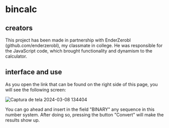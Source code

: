 # bincalc

## creators
This project has been made in partnership with EnderZerobl (github.com/enderzerobl), my classmate in college. He was responsible for the JavaScript code, which brought functionality and dynamism to the calculator.

## interface and use
As you open the link that can be found on the right side of this page, you will see the following screen:

![Captura de tela 2024-03-08 134404](https://github.com/realBruno/bincalc/assets/123336000/257d35b8-bd96-46fe-ba6b-c2983b3bac4d)

You can go ahead and insert in the field "BINARY" any sequence in this number system. After doing so, pressing the button "Convert" will make the results show up.
